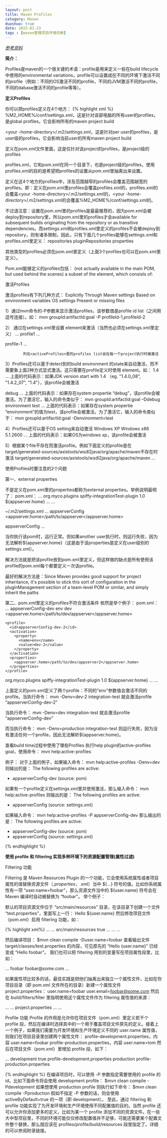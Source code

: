 ```yaml
---
layout: post
title: Maven Profiles
category: Maven
duoshuo: true
date: 2015-01-23
tags : [maven管理项目环境切换]
---
```


*[参考资料](http://blog.csdn.net/turkeyzhou/article/details/4894657)*

**简介：**

Profiles是maven的一个很关键的术语：profile是用来定义一些在build lifecycle中使用的environmental variations，profile可以设置成在不同的环境下激活不同的profile（例如：不同的OS激活不同的profile，不同的JVM激活不同的profile，不同的dabase激活不同的profile等等）。

<!-- more -->

**定义Profiles**

你可以把profiles定义在4个地方：
{% highlight xml %}
%M2_HOME%/conf/settings.xml，这是针对该部电脑的所有user的profiles，是global profiles，它会影响所有的maven project build 
 
<your -home-directory>/.m2/settings.xml，这是针对per user的profiles，是user级的profiles，它会影响当前user的所有maven project build 
 
定义在pom.xml文件里面，这是仅针对该project的profiles，是project级的profiles 
 
profiles.xml，它和pom.xml在同一个目录下，也是project级的profiles，使用profiles.xml的目的是希望把profiles的设置从pom.xml里抽离出来设置。 
 
定义在这4个地方的profiles中，涉及范围越窄的profiles会覆盖范围越宽的profiles。即：定义在pom.xml里profiles会覆盖profiles.xml的，profiles.xml的会覆盖<your -home-directory>/.m2/settings.xml的，<your -home-directory>/.m2/settings.xml的会覆盖%M2_HOME%/conf/settings.xml的。
 
不过请注意：设置在pom.xml里的profiles是最最推荐的，因为pom.xml会被deploy到repository里，所以pom.xml里的profiles才会available for subsequent builds originating from the repository or as transitive dependencies。而settings.xml和profiles.xml里定义的profiles不会被deploy到repository，则有诸多限制，因此，只有下面几个profiles能够在settings.xml和profiles.xml里定义：
repositories 
pluginRepositories 
properties 

其他类型的profiles必须在pom.xml里定义（上面3个profiles也可以在pom.xml里定义）。
 
Pom.xml能够定义的profiles包括：
<repositories> 
<pluginRepositories> 
<dependencies> 
<plugins> 
<properties> (not actually available in the main POM, but used behind the scenes) 
<modules> 
<reporting> 
<dependencyManagement> 
<distributionManagement> 
a subset of the <build> element, which consists of: 
<defaultGoal> 
<resources> 
<testResources> 
<finalName> 
 
激活Profiles
 
激活profiles有下列几种方式：
Explicitly 
Through Maven settings 
Based on environment variables 
OS settings 
Present or missing files 
 
1）通过mvn命令的-P参数来显示激活profiles，该参数值是profile id list（之间用逗号连接）。如：
mvn groupId:artifactId:goal -P profileId-1,profileId-2
 
2）                        通过在settings.xml里设置<activeProfiles> element来激活（当然<profiles>也必须在settings.xml里定义）
<settings>
 ...
          <profiles>
 <profile>
    <id>profile1</id>
    ...
 </profile>
          </profiles>
 
 <activeProfiles>
    <activeProfile>profile-1</activeProfile>
 </activeProfiles>
 ...
</settings>
 
            列在<activeProfiles>里的profiles list会在每一个project执行时被激活
 
3）Profiles还可以基于detect到的build environment 的state来自动激活，而不需要象上面2种方式显式激活。这只需要在profile定义时使用<activation> element。如：
<profiles>
 <profile>
    <activation>
      <jdk>1.4</jdk>
    </activation>
    ...
 </profile>
</profiles>
上面的代码表示：如果JDK version start with 1.4 （eg. "1.4.0_08", "1.4.2_07", "1.4"），该profile会被激活
 
<profiles>
 <profile>
    <activation>
      <property>
        <name>debug</name>
      </property>
    </activation>
    ...
 </profile>
</profiles>
上面的代码表示：如果存在system propertie “debug”，该profile会被激活。为了激活它，输入的命令类似于：
mvn groupId:artifactId:goal –Ddebug 
 
<profiles>
 <profile>
    <activation>
      <property>
        <name>environment</name>
        <value>test</value>
      </property>
    </activation>
    ...
 </profile>
</profiles>
上面的代码表示：如果存在system propertie “environment”的值为test，该profile会被激活。为了激活它，输入的命令类似于：
mvn groupId:artifactId:goal -Denvironment=test

4）Profiles还可以基于OS setting来自动激活
<profiles>
 <profile>
    <activation>
      <os>
      <name>Windows XP</name>
      <family>Windows</family>
      <arch>x86</arch>
      <version>5.1.2600</version>
    </os>
        </activation>
 ...
 </profile>
</profiles>
            上面的代码表示：如果OS为windows xp，该profile会被激活
 
5）根据某个file不存在而激活profile。例如下面定义的profile是在target/generated-sources/axistools/wsdl2java/org/apache/maven不存在时激活
<profiles>
 <profile>
    <activation>
      <file>
        <missing>target/generated-sources/axistools/wsdl2java/org/apache/maven</missing>
      </file>
    </activation>
    ...
 </profile>
</profiles>
 
 
使用Profiles时要注意的2个问题
 
第一、external properties
 
不是定义在pom.xml里的properties都称为external properties。举例说明最明了：
pom.xml：
<project>
 ...
 <build>
    <plugins>
      <plugin>
        <groupId>org.myco.plugins</groupId>
        <artifactId>spiffy-integrationTest-plugin</artifactId>
        <version>1.0</version>
        <configuration>
          <appserverHome>${appserver.home}</appserverHome>
        </configuration>
      </plugin>
      ...
    </plugins>
 </build>
 ...
</project>
 
~/.m2/settings.xml
<settings>
 ...
 <profiles>
    <profile>
      <id>appserverConfig</id>
      <properties>
        <appserver.home>/path/to/appserver</appserver.home>
      </properties>
    </profile>
 </profiles>
 
 <activeProfiles>
    <activeProfile>appserverConfig</activeProfile>
 </activeProfiles>
 ...
</settings>
 
当你执行该pom时，运行正常。但如果another user执行时，则运行失败，因为无法解析${appserver.home}（这是由于该properties是定义在user级别的settings.xml）。
 
解决方法就是把该profile放到pom.xml里定义，但这样做的缺点是所有使用该profile的pom.xml每个都要定义一次该profile。
 
最好的解决方法是：Since Maven provides good support for project inheritance, it's possible to stick this sort of configuration in the pluginManagement section of a team-level POM or similar, and simply inherit the paths
 
 
第二、pom.xml里定义的profiles不符合激活条件
依然是举个例子：
pom.xml：
<project>
 ...
 <profiles>
    <profile>
      <id>appserverConfig-dev</id>
      <activation>
        <property>
          <name>env</name>
          <value>dev</value>
        </property>
      </activation>
      <properties>
        <appserver.home>/path/to/dev/appserver</appserver.home>
      </properties>
    </profile>
 
    <profile>
      <id>appserverConfig-dev-2</id>
      <activation>
        <property>
          <name>env</name>
          <value>dev-2</value>
        </property>
      </activation>
      <properties>
        <appserver.home>/path/to/dev/appserver2</appserver.home>
      </properties>
    </profile>
 </profiles>
 
 <build>
    <plugins>
      <plugin>
        <groupId>org.myco.plugins</groupId>
        <artifactId>spiffy-integrationTest-plugin</artifactId>
        <version>1.0</version>
        <configuration>
          <appserverHome>${appserver.home}</appserverHome>
        </configuration>
      </plugin>
      ...
    </plugins>
 </build>
 ...
</project>
 
上面定义的pom.xml定义了两个profile：不同的”env”参数值会激活不同的profile。当执行命令：
mvn -Denv=dev-2 integration-test
就会激活profile “appserverConfig-dev-2”
 
当执行命令：
mvn -Denv=dev integration-test
就会激活profile “appserverConfig-dev”
 
而当执行命令：
mvn -Denv=production integration-test
则运行失败，因为没有激活任何一个profile，因此无法解析${appserver.home}。
 
 
查看build time过程中使用了哪些Profiles
执行help plugin的active-profiles goal，使用命令：
            mvn help:active-profiles
 
例子：
对于上面的例子，如果输入命令：
            mvn help:active-profiles -Denv=dev
则输出的是：
The following profiles are active:
 
 - appserverConfig-dev (source: pom)

如果有一个profile定义在settings.xml里并使用<activeProfile>激活，那么输入命令：
            mvn help:active-profiles
则输出的是：
The following profiles are active:
 
 - appserverConfig (source: settings.xml)
 
 
如果输入命令：
            mvn help:active-profiles -P appserverConfig-dev
那么输出的是：
The following profiles are active:
 
 - appserverConfig-dev (source: pom)
 - appserverConfig (source: settings.xml)

 {% endhighlight %}


 **使用 profile 和 filtering 实现多种环境下的资源配置管理(属性过滤)**

Filtering 功能

Filtering 是 Maven Resources Plugin 的一个功能，它会使用系统属性或者项目属性的值替换资源文件（*.properties，*.xml）当中 ${…} 符号的值。比如你系统属性有一项 “user.name=foobar”，那么资源文件当中的 ${user.name} 符号会在 Maven 编译时自动被替换为 “foobar”。
举个例子：

默认的项目资源文件位于 “src/main/resources” 目录，在该目录下创建一个文件 “test.properties”，里面写上一行：
Hello ${user.name}
然后修改项目文件（pom.xml）启用 filtering 功能，如：

 {% highlight xml%}
<project>
    ...
    <build>
      ...
        <resources>
          <resource>
            <directory>src/main/resources</directory>
            <filtering>true</filtering>
          </resource>
          ...
        </resources>
        ...
    </build>
    ...
</project>


然后编译项目：
$mvn clean compile -Duser.name=foobar
查看输出文件 target/classes/test.properties 的内容，可见原先的 “Hello {user.name}” 已经变成 “Hello foobar”。
我们也可以把 filtering 用到的变量写在项目属性段里，比如：


<project>
  ...
  <properties>
    <user.name>foobar</user.name>
    <user.email>foobar@some.com</user.email>
  </properties>
  ...
</project>

如果属性项比较多的话，最佳实践是把他们抽离出来独立一个属性文件，比如在你项目目录（即 pom.xml 文件所在的目录）新建一个属性文件 project.properties：
user.name=foobar
user.email=foobar@some.com
然后在 build/filters/filter 里指明使用这个属性文件作为 filtering 属性值的来源：


<project>
  ...
  <build>
    ...
    <filters>
      <filter>project.properties</filter>
    </filters>
    ...
  </build>
  ...
</project>


Profile 功能
Profile 的作用是允许你在项目文件（pom.xml）里定义若干个 profile 段，然后在编译时选择其中的一个用于覆盖项目文件原先的定义。接着上一个例子，如果我们需要为开发环境和生产环境定义不同的 user.name 属性值，则我们在项目目录里创建两个属性文件：
profile-development.properties，内容
user.name=foobar
profile-production.properties，内容
user.name=tom
然后在项目文件（pom.xml）里增加 profile 段，如下：


<project>
  ...
  <profiles>
    <profile>
      <id>development</id>
      <activation>
        <activeByDefault>true</activeByDefault>
      </activation>
      <build>
        <filters>
          <filter>profile-development.properties</filter>
        </filters>
      </build>
    </profile>
    <profile>
      <id>production</id>
      <build>
        <filters>
          <filter>profile-production.properties</filter>
        </filters>
      </build>
    </profile>
  </profiles>
</project>

{% endhighlight %}
在编译项目时，可以使用 -P 参数指定需要使用的 profile 的 id，比如下面命令将会使用 development profile：
$mvn clean compile -Pdevelopment
如果想使用 production profile 则执行如下命令：
$mvn clean compile -Pproduction
假如不指定 -P 参数的话，则会使用 activeByDefault=true 的一项（即 development）。
至此，通过 filtering 和 profile 功能实现了为开发环境和生产环境使用不同配置值的目的。当然 profile 还可以允许你添加更多的定义，比如为某一个 profile 添加不同的资源文件。在一些大中型项目里，不同的环境可能仅仅修改配置值并不足够，可能还需要某个配置文件整个替换，那么就应该在 profiles/profile/build/resources 段里指定了。详细的可以参阅附录链接。
